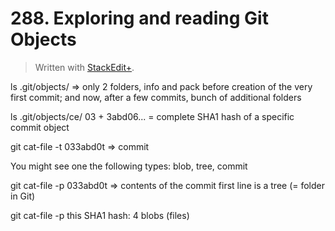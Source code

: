 # 288. Exploring and reading Git Objects


> Written with [StackEdit+](https://stackedit.net/).


ls .git/objects/ =>
only 2 folders, info and pack before creation of the very first commit;
and now, after a few commits, bunch of additional folders

ls .git/objects/ce/
03 + 3abd06... = complete SHA1 hash of a specific commit object

git cat-file -t 033abd0t => commit

You might see one the following types: blob, tree, commit

git cat-file -p 033abd0t => contents of the commit
first line is a tree (= folder in Git)

git cat-file -p this SHA1 hash: 4 blobs (files)







<!--stackedit_data:
eyJoaXN0b3J5IjpbLTE1MDAxNDk3OTYsODEzNTI0Nzk1LC0xMD
gxNTIyMjE2LDE4NjI3NzE0NTJdfQ==
-->